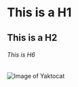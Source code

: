 # This is a H1
## This is a H2

###### This is H6

![Image of Yaktocat](https://octodex.github.com/images/yaktocat.png)
